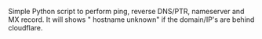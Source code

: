 Simple Python script to perform ping, reverse DNS/PTR, nameserver and MX record. 
It will shows " hostname unknown" if the domain/IP's are behind cloudflare.
